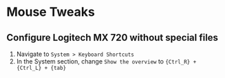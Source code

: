 # Mouse Tweaks

## Configure Logitech MX 720 without special files
1. Navigate to `System > Keyboard Shortcuts`
2. In the System section, change `Show the overview` to `{Ctrl_R} + {Ctrl_L} + {tab}`
